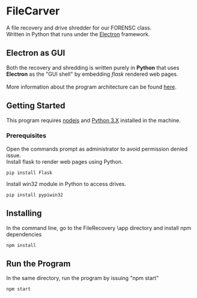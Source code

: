 # FileCarver
A file recovery and drive shredder for our FORENSC class. <br/>
Written in Python that runs under the [Electron](http://electron.atom.io/) framework.<br/>

## Electron as GUI
Both the recovery and shredding is written purely in **Python** that uses **Electron** as the "GUI shell" by embedding *flask* rendered web pages. <br/><br/>
More information about the program architecture can be found [here](https://www.fyears.org/2015/06/electron-as-gui-of-python-apps.html).

## Getting Started
This program requires [nodejs](https://nodejs.org/en/) and [Python 3.X](https://www.python.org/) installed in the machine.

### Prerequisites
Open the commands prompt as administrator to avoid permission denied issue. <br/>
Install flask to render web pages using Python.
```
pip install Flask
```
Install win32 module in Python to access drives.
```
pip install pypiwin32
```


## Installing
In the command line, go to the FileRecovery \app directory and install npm dependencies
```
npm install
```

## Run the Program
In the same directory, run the program by issuing "npm start"
```
npm start
```
